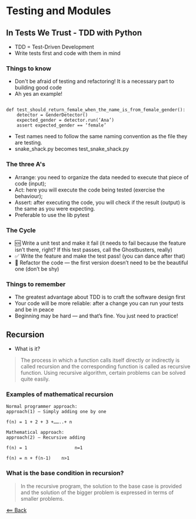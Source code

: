 # Testing and Modules

<!-- https://code.likeagirl.io/in-tests-we-trust-tdd-with-python-af69f47e6932 https://www.geeksforgeeks.org/recursion/  -->

## In Tests We Trust - TDD with Python
- TDD = Test-Driven Development
- Write tests first and code with them in mind

### Things to know
- Don't be afraid of testing and refactoring! It is a necessary part to building good code
- Ah yes an example!

```

def test_should_return_female_when_the_name_is_from_female_gender():
    detector = GenderDetector()
    expected_gender = detector.run(‘Ana’)
    assert expected_gender == ‘female’

```

- Test names need to follow the same naming convention as the file they are testing.
- snake_shack.py becomes test_snake_shack.py

### The three A's
- Arrange: you need to organize the data needed to execute that piece of code (input);
- Act: here you will execute the code being tested (exercise the behaviour);
- Assert: after executing the code, you will check if the result (output) is the same as you were expecting.
- Preferable to use the lib pytest


### The Cycle
- 🆘 Write a unit test and make it fail (it needs to fail because the feature isn’t there, right? If this test passes, call the Ghostbusters, really)
- ✅ Write the feature and make the test pass! (you can dance after that)
- 🔵 Refactor the code — the first version doesn’t need to be the beautiful one (don’t be shy)

### Things to remember
- The greatest advantage about TDD is to craft the software design first
- Your code will be more reliable: after a change you can run your tests and be in peace
- Beginning may be hard — and that’s fine. You just need to practice!


## Recursion
- What is it?
> The process in which a function calls itself directly or indirectly is called recursion and the corresponding function is called as recursive function. Using recursive algorithm, certain problems can be solved quite easily.

### Examples of mathematical recursion

```
Normal programmer approach:
approach(1) – Simply adding one by one

f(n) = 1 + 2 + 3 +……..+ n

Mathematical approach:
approach(2) – Recursive adding 

f(n) = 1                  n=1

f(n) = n + f(n-1)    n>1
```

### What is the base condition in recursion?
> In the recursive program, the solution to the base case is provided and the solution of the bigger problem is expressed in terms of smaller problems.

[<== Back](README.md)
